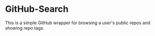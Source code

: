 # GitHub-Search
This is a simple GitHub wrapper for browsing a user's public repos and showing repo tags.
